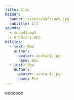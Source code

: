 ```yaml
---
title: Iiio
header:
  banner: assets/daftruck.jpg
  subtitle: Lll
sounds:
  - sound1.mp3
  - arabic-1.mp3
hilites:
  - text: Www
    author:
      avatar: avatar2.jpg
      name: Uuu
  - text: Ooo
    author:
      avatar: avatar1.jpg
      name: Eee
---
```


ooooooo
